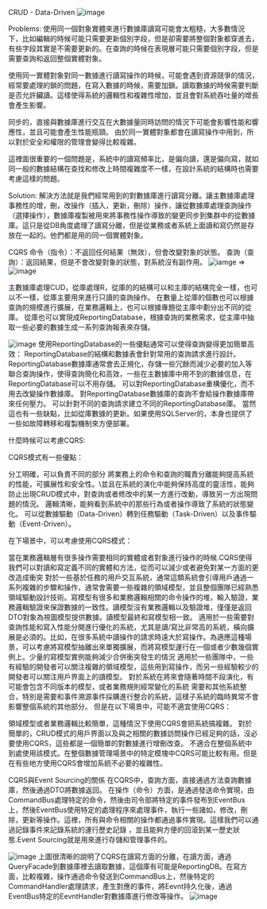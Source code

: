 
CRUD - Data-Driven
![image](https://images0.cnblogs.com/blog/94031/201408/261851413457170.png)

Problems:
使用同一個對象實體來進行數據庫讀寫可能會太粗糙，大多數情況下，比如編輯的時候可能只需要更新個別字段，但是卻需要將整個對象都穿進去，有些字段其實是不需要更新的。在查詢的時候在表現層可能只需要個別字段，但是需要查詢和返回整個實體對象。

使用同一實體對象對同一數據進行讀寫操作的時候，可能會遇到資源競爭的情況，經常要處理的鎖的問題，在寫入數據的時候，需要加鎖。讀取數據的時候需要判斷是否允許臟讀。這樣使得系統的邏輯性和複雜性增加，並且會對系統吞吐量的增長會產生影響。

同步的，直接與數據庫進行交互在大數據量同時訪問的情況下可能會影響性能和響應性，並且可能會產生性能瓶頸。
由於同一實體對象都會在讀寫操作中用到，所以對於安全和權限的管理會變得比較複雜。

這裡面很重要的一個問題是，系統中的讀寫頻率比，是偏向讀，還是偏向寫，就如同一般的數據結構在查找和修改上時間複雜度不一樣，在設計系統的結構時也需要考慮這樣的問題。

Solution:
解決方法就是我們經常用到的對數據庫進行讀寫分離。讓主數據庫處理事務性的增，刪，改操作（插入，更新，刪除）操作，讓從數據庫處理查詢操作（選擇操作），數據庫複製被用來將事務性操作導致的變更同步到集群中的從數據庫。這只是從DB角度處理了讀寫分離，但是從業務或者系統上面讀和寫仍然是存放在一起的。他們都是用的同一個實體對象。

CQRS
命令（指令）：不返回任何結果（無效），但會改變對象的狀態。
查詢（查詢）：返回結果，但是不會改變對象的狀態，對系統沒有副作用。
![iamge](https://images0.cnblogs.com/blog/94031/201408/261851418137013.png)
=>
![image](https://images0.cnblogs.com/blog/94031/201408/261851423609113.png)

主數據庫處理CUD，從庫處理R，從庫的的結構可以和主庫的結構完全一樣，也可以不一樣，從庫主要用來進行只讀的查詢操作。
在數量上從庫的個數也可以根據查詢的規模進行擴展，在業務邏輯上，也可以根據專題從主庫中劃分出不同的從庫。
從庫也可以實現成ReportingDatabase，根據查詢的業務需求，從主庫中抽取一些必要的數據生成一系列查詢報表來存儲。

![image](https://images0.cnblogs.com/blog/94031/201408/261851432666257.png)
使用ReportingDatabase的一些優點通常可以使得查詢變得更加簡單高效：
ReportingDatabase的結構和數據表會針對常用的查詢請求進行設計。
ReportingDatabase數據庫通常會去正規化，存儲一些冗餘而減少必要的加入等聯合查詢操作，使得查詢簡化和高效，一些在主數據庫中用不到的數據信息，在ReportingDatabase可以不用存儲。
可以對ReportingDatabase重構優化，而不用去改變操作數據庫。
對ReportingDatabase數據庫的查詢不會給操作數據庫帶來任何壓力。
可以針對不同的查詢請求建立不同的ReportingDatabase庫。
當然這也有一些缺點，比如從庫數據的更新。如果使用SQLServer的，本身也提供了一些如故障轉移和複製機制來方便部署。


什麼時候可以考慮CQRS:

CQRS模式有一些優點：

分工明確，可以負責不同的部分
將業務上的命令和查詢的職責分離能夠提高系統的性能，可擴展性和安全性。\並且在系統的演化中能夠保持高度的靈活性，能夠防止出現CRUD模式中，對查詢或者修改中的某一方進行改動，導致另一方出現問題的情況。
邏輯清晰，能夠看到系統中的那些行為或者操作導致了系統的狀態變化。
可以從數據驅動（Data-Driven）轉到任務驅動（Task-Driven）以及事件驅動（Event-Driven）。

在下場景中，可以考慮使用CQRS模式：

當在業務邏輯層有很多操作需要相同的實體或者對象進行操作的時候.CQRS使得我們可以對讀和寫定義不同的實體和方法，從而可以減少或者避免對某一方面的更改造成衝突
對於一些基於任務的用戶交互系統，通常這類系統會引導用戶通過一系列複雜的步驟和操作，通常會需要一些複雜的領域模型，並且整個團隊已經熟悉領域驅動設計技術。寫模型有很多和業務邏輯相關的命令操作的堆，輸入驗證，業務邏輯驗證來保證數據的一致性。讀模型沒有業務邏輯以及驗證堆，僅僅是返回DTO對象為視圖模型提供數據。讀模型最終和寫模型相一致。
適用於一些需要對查詢性能和寫入性能分開進行優化的系統，尤其是讀/寫比非常高的系統，橫向擴展是必須的。比如，在很多系統中讀操作的請求時遠大於寫操作。為適應這種場景，可以考慮將寫模型抽離出來單獨擴展，而將寫模型運行在一個或者少數幾個實例上。少量的寫模型實例能夠減少合併衝突發生的情況
適用於一些團隊中，一些有經驗的開發者可以關注複雜的領域模型，這些用到寫操作，而另一些經驗較少的開發者可以關注用戶界面上的讀模型。
對於系統在將來會隨著時間不段演化，有可能會包含不同版本的模型，或者業務規則經常變化的系統
需要和其他系統整合，特別是需要和事件溯源事件採購進行整合的系統，這樣子系統的臨時異常不會影響整個系統的其他部分。
但是在以下場景中，可能不適宜使用CQRS：

領域模型或者業務邏輯比較簡單，這種情況下使用CQRS會把系統搞複雜。
對於簡單的，CRUD模式的用戶界面以及與之相關的數據訪問操作已經足夠的話，沒必要使用CQRS，這些都是一個簡單的對數據進行增刪改查。
不適合在整個系統中到處使用該模式。在整個數據管理場景中的特定模塊中CQRS可能比較有用。但是在有些地方使用CQRS會增加系統不必要的複雜性。


CQRS與Event Sourcing的關係
在CQRS中，查詢方面，直接通過方法查詢數據庫，然後通過DTO將數據返回。
在操作（命令）方面，是通過發送命令實現，由CommandBus處理特定的命令，然後由司令部將特定的事件發布到EventBus上，然後EventBus使用特定的處理程序來處理事件，執行一些諸如，修改，刪除，更新等操作。這裡，所有與命令相關的操作都通過事件實現。這樣我們可以通過記錄事件來記錄系統的運行歷史記錄 ，並且能夠方便的回滾到某一歷史狀態.Event Sourcing就是用來進行存儲和管理事件的。

![image](https://www.codeproject.com/KB/architecture/555855/CQRS.jpg)
上圖很清晰的說明了CQRS在讀寫方面的分離，在讀方面，通過QueryFacade到數據庫裡去讀取數據，這個庫有可能是ReportingDB。在寫方面，比較複雜，操作通過命令發送到CommandBus上，然後特定的CommandHandler處理請求，產生對應的事件，將Eevnt持久化後，通過EventBus特定的EevntHandler對數據庫進行修改等操作。
![image](https://images0.cnblogs.com/blog/94031/201408/261851449547571.png)

